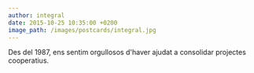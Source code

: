 ```yaml
---
author: integral
date: 2015-10-25 10:35:00 +0200
image_path: /images/postcards/integral.jpg
---
```

Des del 1987, ens sentim orgullosos d'haver ajudat a consolidar projectes cooperatius.
